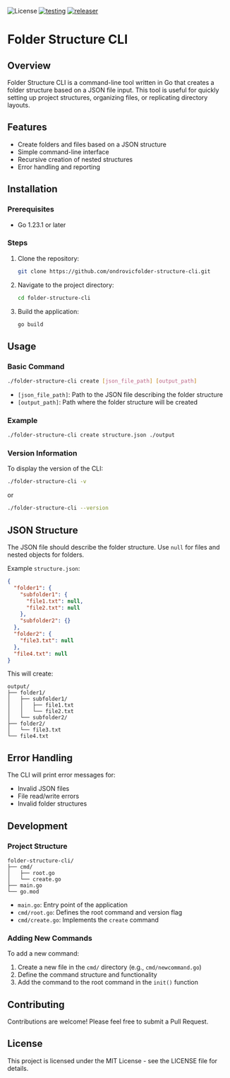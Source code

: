 ![License](https://img.shields.io/badge/license-MIT-blue)
[![testing](https://github.com/ondrovic/folder-structure-cli/actions/workflows/testing.yml/badge.svg)](https://github.com/ondrovic/folder-structure-cli/actions/workflows/testing.yml)
[![releaser](https://github.com/ondrovic/folder-structure-cli/actions/workflows/releaser.yml/badge.svg)](https://github.com/ondrovic/folder-structure-cli/actions/workflows/releaser.yml)
# Folder Structure CLI

## Overview

Folder Structure CLI is a command-line tool written in Go that creates a folder structure based on a JSON file input. This tool is useful for quickly setting up project structures, organizing files, or replicating directory layouts.

## Features

- Create folders and files based on a JSON structure
- Simple command-line interface
- Recursive creation of nested structures
- Error handling and reporting

## Installation

### Prerequisites

- Go 1.23.1 or later

### Steps

1. Clone the repository:
   ```bash
   git clone https://github.com/ondrovicfolder-structure-cli.git
   ```
2. Navigate to the project directory:
   ```bash
   cd folder-structure-cli
   ```
3. Build the application:
   ```bash
   go build
   ```

## Usage

### Basic Command
```bash
./folder-structure-cli create [json_file_path] [output_path]
```
- `[json_file_path]`: Path to the JSON file describing the folder structure
- `[output_path]`: Path where the folder structure will be created

### Example

```bash
./folder-structure-cli create structure.json ./output
```

### Version Information

To display the version of the CLI:

```bash
./folder-structure-cli -v
```
or
```bash
./folder-structure-cli --version
```
## JSON Structure

The JSON file should describe the folder structure. Use `null` for files and nested objects for folders.

Example `structure.json`:
```json
{
  "folder1": {
    "subfolder1": {
      "file1.txt": null,
      "file2.txt": null
    },
    "subfolder2": {}
  },
  "folder2": {
    "file3.txt": null
  },
  "file4.txt": null
}
```
This will create:
```
output/
├── folder1/
│   ├── subfolder1/
│   │   ├── file1.txt
│   │   └── file2.txt
│   └── subfolder2/
├── folder2/
│   └── file3.txt
└── file4.txt
```
## Error Handling

The CLI will print error messages for:
- Invalid JSON files
- File read/write errors
- Invalid folder structures

## Development

### Project Structure
```
folder-structure-cli/
├── cmd/
│   ├── root.go
│   └── create.go
├── main.go
└── go.mod
```
- `main.go`: Entry point of the application
- `cmd/root.go`: Defines the root command and version flag
- `cmd/create.go`: Implements the `create` command

### Adding New Commands

To add a new command:

1. Create a new file in the `cmd/` directory (e.g., `cmd/newcommand.go`)
2. Define the command structure and functionality
3. Add the command to the root command in the `init()` function

## Contributing

Contributions are welcome! Please feel free to submit a Pull Request.

## License

This project is licensed under the MIT License - see the LICENSE file for details.
